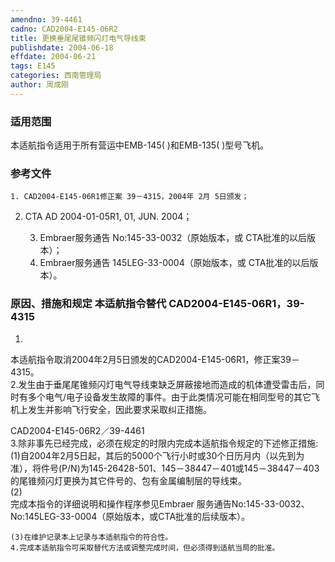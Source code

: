 ```yaml
---
amendno: 39-4461  
cadno: CAD2004-E145-06R2  
title: 更换垂尾尾锥频闪灯电气导线束  
publishdate: 2004-06-18  
effdate: 2004-06-21  
tags: E145  
categories: 西南管理局  
author: 周成刚  
---
```

  
### 适用范围  
本适航指令适用于所有营运中EMB-145( )和EMB-135( )型号飞机。  
  
<!--more-->  
### 参考文件  
    1. CAD2004-E145-06R1修正案 39－4315，2004年 2月 5日颁发；  
2. CTA AD 2004-01-05R1, 01, JUN. 2004；  
  
    3. Embraer服务通告 No:145-33-0032（原始版本，或 CTA批准的以后版本）；  
    4. Embraer服务通告 145LEG-33-0004（原始版本，或 CTA批准的以后版本）。  
  
### 原因、措施和规定 本适航指令替代 CAD2004-E145-06R1，39-4315  
1.  
本适航指令取消2004年2月5日颁发的CAD2004-E145-06R1，修正案39－4315。  
    2.发生由于垂尾尾锥频闪灯电气导线束缺乏屏蔽接地而造成的机体遭受雷击后，同时有多个电气/电子设备发生故障的事件。由于此类情况可能在相同型号的其它飞机上发生并影响飞行安全，因此要求采取纠正措施。  
  
  CAD2004-E145-06R2／39-4461  
    3.除非事先已经完成，必须在规定的时限内完成本适航指令规定的下述修正措施:  
    (1)自2004年2月5日起，其后的5000个飞行小时或30个日历月内（以先到为准），将件号(P/N)为145-26428-501、145－38447－401或145－38447－403的尾锥频闪灯更换为其它件号的、包有金属编制层的导线束。  
(2)  
完成本指令的详细说明和操作程序参见Embraer 服务通告No:145-33-0032、No:145LEG-33-0004（原始版本，或CTA批准的后续版本）。  
  
    (3)在维护记录本上记录与本适航指令的符合性。  
    4.完成本适航指令可采取替代方法或调整完成时间，但必须得到适航当局的批准。  
